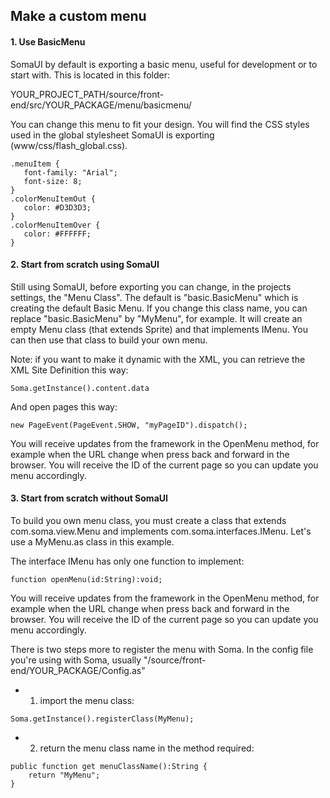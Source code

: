 ## Make a custom menu ##

#### 1. Use BasicMenu ####

SomaUI by default is exporting a basic menu, useful for development or to start with. This is located in this folder:

YOUR\_PROJECT\_PATH/source/front-end/src/YOUR\_PACKAGE/menu/basicmenu/

You can change this menu to fit your design. You will find the CSS styles used in the global stylesheet SomaUI is exporting (www/css/flash\_global.css).

```
.menuItem {
   font-family: "Arial";
   font-size: 8;
}
.colorMenuItemOut {
   color: #D3D3D3;
}
.colorMenuItemOver {
   color: #FFFFFF;
}
```

#### 2. Start from scratch using SomaUI ####

Still using SomaUI, before exporting you can change, in the projects settings, the "Menu Class". The default is "basic.BasicMenu" which is creating the default Basic Menu. If you change this class name, you can replace "basic.BasicMenu" by "MyMenu", for example. It will create an empty Menu class (that extends Sprite) and that implements IMenu. You can then use that class to build your own menu.

Note: if you want to make it dynamic with the XML, you can retrieve the XML Site Definition this way:

```
Soma.getInstance().content.data
```

And open pages this way:

```
new PageEvent(PageEvent.SHOW, "myPageID").dispatch();
```

You will receive updates from the framework in the OpenMenu method, for example when the URL change when press back and forward in the browser. You will receive the ID of the current page so you can update you menu accordingly.

#### 3. Start from scratch without SomaUI ####

To build you own menu class, you must create a class that extends com.soma.view.Menu and implements com.soma.interfaces.IMenu. Let's use a MyMenu.as class in this example.

The interface IMenu has only one function to implement:

```
function openMenu(id:String):void;
```

You will receive updates from the framework in the OpenMenu method, for example when the URL change when press back and forward in the browser. You will receive the ID of the current page so you can update you menu accordingly.

There is two steps more to register the menu with Soma. In the config file you're using with Soma, usually "/source/front-end/YOUR\_PACKAGE/Config.as"

  * 1. import the menu class:
```
Soma.getInstance().registerClass(MyMenu);
```

  * 2. return the menu class name in the method required:
```
public function get menuClassName():String {
    return "MyMenu";
}
```